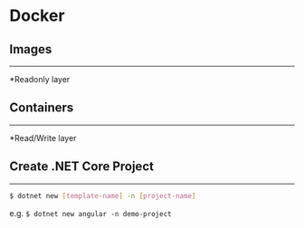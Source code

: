 # Docker


## Images
---------------
*Readonly layer

## Containers
---------------
*Read/Write layer

## Create .NET Core Project
---------------
```bash
$ dotnet new [template-name] -n [project-name]
```

e.g. `$ dotnet new angular -n demo-project`
